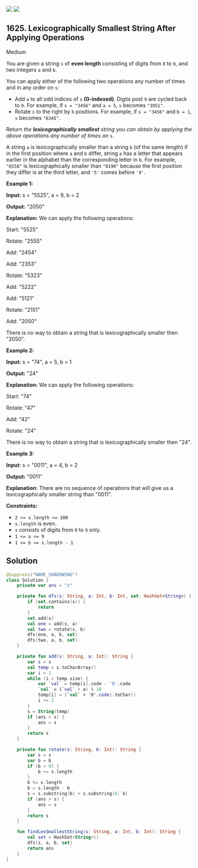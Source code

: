 [![](https://img.shields.io/github/stars/javadev/LeetCode-in-Kotlin?label=Stars&style=flat-square)](https://github.com/javadev/LeetCode-in-Kotlin)
[![](https://img.shields.io/github/forks/javadev/LeetCode-in-Kotlin?label=Fork%20me%20on%20GitHub%20&style=flat-square)](https://github.com/javadev/LeetCode-in-Kotlin/fork)

## 1625\. Lexicographically Smallest String After Applying Operations

Medium

You are given a string `s` of **even length** consisting of digits from `0` to `9`, and two integers `a` and `b`.

You can apply either of the following two operations any number of times and in any order on `s`:

*   Add `a` to all odd indices of `s` **(0-indexed)**. Digits post `9` are cycled back to `0`. For example, if `s = "3456"` and `a = 5`, `s` becomes `"3951"`.
*   Rotate `s` to the right by `b` positions. For example, if `s = "3456"` and `b = 1`, `s` becomes `"6345"`.

Return _the **lexicographically smallest** string you can obtain by applying the above operations any number of times on_ `s`.

A string `a` is lexicographically smaller than a string `b` (of the same length) if in the first position where `a` and `b` differ, string `a` has a letter that appears earlier in the alphabet than the corresponding letter in `b`. For example, `"0158"` is lexicographically smaller than `"0190"` because the first position they differ is at the third letter, and `'5'` comes before `'9'`.

**Example 1:**

**Input:** s = "5525", a = 9, b = 2

**Output:** "2050"

**Explanation:** We can apply the following operations: 

Start: "5525" 

Rotate: "2555" 

Add: "2454" 

Add: "2353" 

Rotate: "5323" 

Add: "5222" 

Add: "5121" 

Rotate: "2151" 

Add: "2050" 

There is no way to obtain a string that is lexicographically smaller then "2050".

**Example 2:**

**Input:** s = "74", a = 5, b = 1

**Output:** "24"

**Explanation:** We can apply the following operations:

Start: "74" 

Rotate: "47"

Add: "42"

Rotate: "24"

There is no way to obtain a string that is lexicographically smaller then "24".

**Example 3:**

**Input:** s = "0011", a = 4, b = 2

**Output:** "0011"

**Explanation:** There are no sequence of operations that will give us a lexicographically smaller string than "0011".

**Constraints:**

*   `2 <= s.length <= 100`
*   `s.length` is even.
*   `s` consists of digits from `0` to `9` only.
*   `1 <= a <= 9`
*   `1 <= b <= s.length - 1`

## Solution

```kotlin
@Suppress("NAME_SHADOWING")
class Solution {
    private var ans = "z"

    private fun dfs(s: String, a: Int, b: Int, set: HashSet<String>) {
        if (set.contains(s)) {
            return
        }
        set.add(s)
        val one = add(s, a)
        val two = rotate(s, b)
        dfs(one, a, b, set)
        dfs(two, a, b, set)
    }

    private fun add(s: String, a: Int): String {
        var s = s
        val temp = s.toCharArray()
        var i = 1
        while (i < temp.size) {
            var `val` = temp[i].code - '0'.code
            `val` = (`val` + a) % 10
            temp[i] = (`val` + '0'.code).toChar()
            i += 2
        }
        s = String(temp)
        if (ans > s) {
            ans = s
        }
        return s
    }

    private fun rotate(s: String, b: Int): String {
        var s = s
        var b = b
        if (b < 0) {
            b += s.length
        }
        b %= s.length
        b = s.length - b
        s = s.substring(b) + s.substring(0, b)
        if (ans > s) {
            ans = s
        }
        return s
    }

    fun findLexSmallestString(s: String, a: Int, b: Int): String {
        val set = HashSet<String>()
        dfs(s, a, b, set)
        return ans
    }
}
```